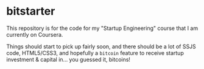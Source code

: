 bitstarter
==========

This repository is for the code for my "Startup Engineering" course that I am currently on Coursera.

Things should start to pick up fairly soon, and there should be a lot of SSJS code, HTML5/CSS3, and hopefully a `bitcoin` feature to receive startup investment & capital in... you guessed it, bitcoins!
